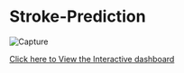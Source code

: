 # Stroke-Prediction

![Capture](https://github.com/Shakirahhh/Stroke-Prediction/assets/112478111/a1b98f04-5680-4620-87a5-d2a078664a61)

[Click here to View the Interactive dashboard](https://app.powerbi.com/view?r=eyJrIjoiNTgwYjExYmMtMjBlOS00NWQyLTk0NDktMDk4MzYzMDMwODdlIiwidCI6IjgyMjU5N2NkLTQ1ZTYtNDEzMS1hM2JkLTNiNWUwZTFhNzI0MyJ9)
